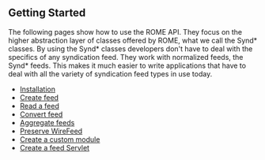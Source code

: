 ## Getting Started

The following pages show how to use the ROME API. They focus on the higher 
abstraction layer of classes offered by ROME, what we call the Synd* classes. 
By using the Synd* classes developers don't have to deal with the specifics of 
any syndication feed. They work with normalized feeds, the Synd* feeds. This 
makes it much easier to write applications that have to deal with all the 
variety of syndication feed types in use today.

- [Installation](installation.html)
- [Create feed](create-feed.html)
- [Read a feed](read-feed.html)
- [Convert feed](convert-feed.html)
- [Aggregate feeds](aggregate-feeds.html)
- [Preserve WireFeed](preserve-wirefeed.html)
- [Create a custom module](custom-module.html)
- [Create a feed Servlet](feed-servlet.html)
